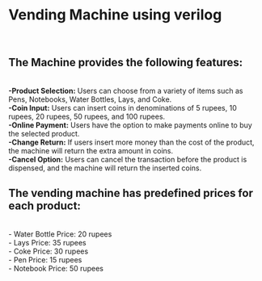 <h1>Vending Machine using verilog</h1><br>

<h2>The Machine provides the following features:</h2><br>
<b>-Product Selection:</b> Users can choose from a variety of items such as Pens, Notebooks, Water Bottles, Lays, and Coke.<br>
<b>-Coin Input:</b> Users can insert coins in denominations of 5 rupees, 10 rupees, 20 rupees, 50 rupees, and 100 rupees.<br>
<b>-Online Payment:</b> Users have the option to make payments online to buy the selected product.<br>
<b>-Change Return:</b> If users insert more money than the cost of the product, the machine will return the extra amount in coins.<br>
<b>-Cancel Option:</b> Users can cancel the transaction before the product is dispensed, and the machine will return the inserted coins.<br>


<h2>The vending machine has predefined prices for each product:</h2><br>
- Water Bottle Price: 20 rupees<br>
- Lays Price: 35 rupees<br>
- Coke Price: 30 rupees<br>
- Pen Price: 15 rupees<br>
- Notebook Price: 50 rupees<br>
